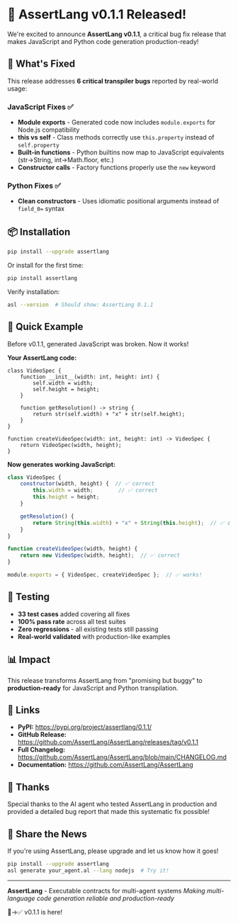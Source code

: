 # 🎉 AssertLang v0.1.1 Released!

We're excited to announce **AssertLang v0.1.1**, a critical bug fix release that makes JavaScript and Python code generation production-ready!

## 🐛 What's Fixed

This release addresses **6 critical transpiler bugs** reported by real-world usage:

### JavaScript Fixes ✅
- **Module exports** - Generated code now includes `module.exports` for Node.js compatibility
- **this vs self** - Class methods correctly use `this.property` instead of `self.property`
- **Built-in functions** - Python builtins now map to JavaScript equivalents (str→String, int→Math.floor, etc.)
- **Constructor calls** - Factory functions properly use the `new` keyword

### Python Fixes ✅
- **Clean constructors** - Uses idiomatic positional arguments instead of `field_0=` syntax

## 📦 Installation

```bash
pip install --upgrade assertlang
```

Or install for the first time:

```bash
pip install assertlang
```

Verify installation:

```bash
asl --version  # Should show: AssertLang 0.1.1
```

## 🚀 Quick Example

Before v0.1.1, generated JavaScript was broken. Now it works!

**Your AssertLang code:**
```al
class VideoSpec {
    function __init__(width: int, height: int) {
        self.width = width;
        self.height = height;
    }

    function getResolution() -> string {
        return str(self.width) + "x" + str(self.height);
    }
}

function createVideoSpec(width: int, height: int) -> VideoSpec {
    return VideoSpec(width, height);
}
```

**Now generates working JavaScript:**
```javascript
class VideoSpec {
    constructor(width, height) {  // ✅ correct
        this.width = width;        // ✅ correct
        this.height = height;
    }

    getResolution() {
        return String(this.width) + "x" + String(this.height);  // ✅ correct
    }
}

function createVideoSpec(width, height) {
    return new VideoSpec(width, height);  // ✅ correct
}

module.exports = { VideoSpec, createVideoSpec };  // ✅ works!
```

## 🧪 Testing

- **33 test cases** added covering all fixes
- **100% pass rate** across all test suites
- **Zero regressions** - all existing tests still passing
- **Real-world validated** with production-like examples

## 📊 Impact

This release transforms AssertLang from "promising but buggy" to **production-ready** for JavaScript and Python transpilation.

## 🔗 Links

- **PyPI:** https://pypi.org/project/assertlang/0.1.1/
- **GitHub Release:** https://github.com/AssertLang/AssertLang/releases/tag/v0.1.1
- **Full Changelog:** https://github.com/AssertLang/AssertLang/blob/main/CHANGELOG.md
- **Documentation:** https://github.com/AssertLang/AssertLang

## 🙏 Thanks

Special thanks to the AI agent who tested AssertLang in production and provided a detailed bug report that made this systematic fix possible!

## 📢 Share the News

If you're using AssertLang, please upgrade and let us know how it goes!

```bash
pip install --upgrade assertlang
asl generate your_agent.al --lang nodejs  # Try it!
```

---

**AssertLang** - Executable contracts for multi-agent systems
*Making multi-language code generation reliable and production-ready*

🐛→✅ v0.1.1 is here!
